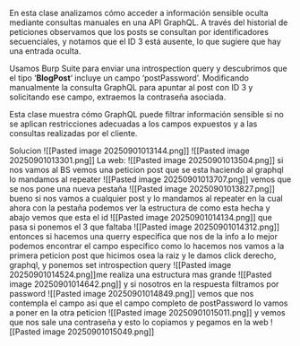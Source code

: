 En esta clase analizamos cómo acceder a información sensible oculta mediante consultas manuales en una API GraphQL. A través del historial de peticiones observamos que los posts se consultan por identificadores secuenciales, y notamos que el ID 3 está ausente, lo que sugiere que hay una entrada oculta.

Usamos Burp Suite para enviar una introspection query y descubrimos que el tipo ‘**BlogPost**‘ incluye un campo ‘postPassword’. Modificando manualmente la consulta GraphQL para apuntar al post con ID 3 y solicitando ese campo, extraemos la contraseña asociada.

Esta clase muestra cómo GraphQL puede filtrar información sensible si no se aplican restricciones adecuadas a los campos expuestos y a las consultas realizadas por el cliente.

Solucion
![[Pasted image 20250901013144.png]]
![[Pasted image 20250901013301.png]]
La web:
![[Pasted image 20250901013504.png]]
si nos vamos al BS vemos una peticion post que se esta haciendo al graphql lo mandamos al repeater
![[Pasted image 20250901013707.png]]
vemos que se nos pone una nueva pestaña
![[Pasted image 20250901013827.png]]
bueno si nos vamos a cualquier post y lo mandamos al repeater
en la cual ahora con la pestaña podemos ver la estructura de como esta hecha y abajo vemos que esta el id
![[Pasted image 20250901014134.png]]
que pasa si ponemos el 3 que faltaba
![[Pasted image 20250901014312.png]]
entonces si hacemos una querry especifica que nos de la info a lo mejor podemos encontrar el campo especifico
como lo hacemos
nos vamos a la primera peticion post  que hicimos osea la raiz y le damos click derecho, graphql, y ponemos set introspection query
![[Pasted image 20250901014524.png]]me realiza una estructura mas grande
![[Pasted image 20250901014642.png]]
y si nosotros en la respuesta filtramos por password
![[Pasted image 20250901014849.png]]
vemos que nos contempla el campo asi que el campo completo de postPassword lo vamos a poner en la otra peticion
![[Pasted image 20250901015011.png]]
y vemos que nos sale una contraseña y esto lo copiamos y pegamos en la web
![[Pasted image 20250901015049.png]]
